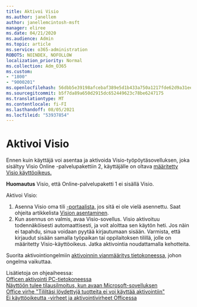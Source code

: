 ```yaml
---
title: Aktivoi Visio
ms.author: janellem
author: janellemcintosh-msft
manager: eliree
ms.date: 04/21/2020
ms.audience: Admin
ms.topic: article
ms.service: o365-administration
ROBOTS: NOINDEX, NOFOLLOW
localization_priority: Normal
ms.collection: Adm_O365
ms.custom:
- "1800"
- "9000201"
ms.openlocfilehash: 56dbb5e39198afcebaf389e5d1b433a750a1217fde62d9a31eea15ae80a2b866
ms.sourcegitcommit: b5f7da89a650d2915dc652449623c78be6247175
ms.translationtype: MT
ms.contentlocale: fi-FI
ms.lasthandoff: 08/05/2021
ms.locfileid: "53937854"
---
```

# <a name="activate-visio"></a>Aktivoi Visio

Ennen kuin käyttäjä voi asentaa ja aktivoida Visio-työpöytäsovelluksen, joka sisältyy Visio Online -palvelupakettiin 2, käyttäjälle on oltava [määritetty Visio käyttöoikeus.](https://docs.microsoft.com/microsoft-365/admin/add-users/add-users)

**Huomautus** Visio, että Online-palvelupaketti 1 ei sisällä Visio.

Aktivoi Visio:

1. Asenna Visio oma tili [-portaalista,](https://portal.office.com/account#installs) jos sitä ei ole vielä asennettu. Saat ohjeita artikkelista [Vision asentaminen](https://support.office.com/article/f98f21e3-aa02-4827-9167-ddab5b025710?wt.mc_id=OfficeAdm_ClientDIA_Alchemy1800).
2. Kun asennus on valmis, avaa Visio-sovellus. Visio aktivoituu todennäköisesti automaattisesti, ja voit aloittaa sen käytön heti. Jos näin ei tapahdu, sinua voidaan pyytää kirjautumaan sisään. Varmista, että kirjaudut sisään samalla työpaikan tai oppilaitoksen tilillä, jolle on määritetty Visio-käyttöoikeus. Jatka aktivointia noudattamalla kehotteita. 

Suorita aktivointiongelmiin [aktivoinnin vianmääritys tietokoneessa,](https://aka.ms/SARA-OfficeActivation-Alchemy) johon ongelma vaikuttaa.

Lisätietoja on ohjeaiheessa:<br>
[Officen aktivointi PC-tietokoneessa](https://support.office.com/article/5bd38f38-db92-448b-a982-ad170b1e187e?wt.mc_id=OfficeAdm_ClientDIA_Alchemy1800)<br>
[Näyttöön tulee tilausilmoitus, kun avaan Microsoft-sovelluksen](https://support.office.com/article/4cabe32c-f594-4c0e-9191-3d3ade10cceb?wt.mc_id=OfficeAdm_ClientDIA_Alchemy1800)<br>
[Office virhe "Tililtäsi löydettyjä tuotteita ei voi käyttää <app> aktivointiin"](https://support.office.com/article/c9f9a0b3-5aae-4131-8077-21e6a59f141e?wt.mc_id=OfficeAdm_ClientDIA_Alchemy1800)<br>
[Ei käyttöoikeutta -virheet ja aktivointivirheet Officessa](https://support.office.com/article/0d23d3c0-c19c-4b2f-9845-5344fedc4380?wt.mc_id=OfficeAdm_ClientDIA_Alchemy1800)